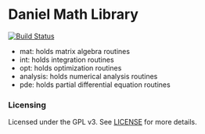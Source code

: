 
Daniel Math Library
===================

[![Build Status](https://travis-ci.org/ddanieru/dml.svg?branch=master)](https://travis-ci.org/ddanieru/dml)

* mat: holds matrix algebra routines
* int: holds integration routines
* opt: holds optimization routines
* analysis: holds numerical analysis routines
* pde: holds partial differential equation routines

### Licensing

Licensed under the GPL v3. See [LICENSE][] for more details.

[LICENSE]: LICENSE
